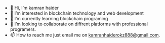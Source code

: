 - 👋 Hi, I’m kamran haider
- 👀 I’m interested in blockchain technology and web development
- 🌱 I’m currently learning blockchain programing
- 💞️ I’m looking to collaborate on diffrent platforms with professional programers.
- 📫 How to reach me just email me on kamranhaiderokz888@gmail.com.


